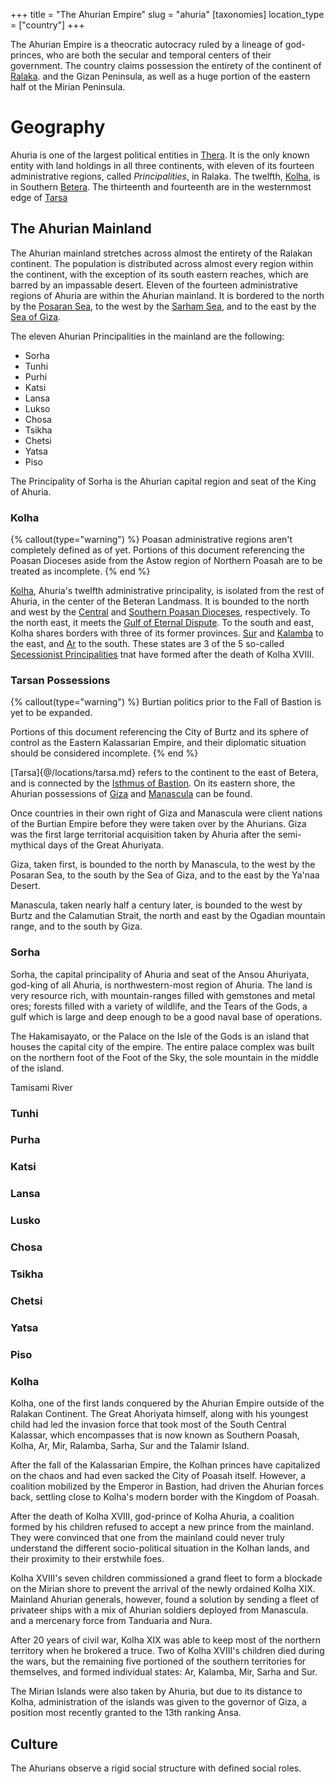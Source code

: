 +++
title = "The Ahurian Empire"
slug = "ahuria"
[taxonomies]
location_type = ["country"]
+++

The Ahurian Empire is a theocratic autocracy ruled by a lineage of god-princes,
who are both the secular and temporal centers of their government. The country
claims possession the entirety of the continent of
[Ralaka](@/locations/ralaka/index.md). and the Gizan Peninsula, as well as a
huge portion of the eastern half ot the Mirian Peninsula.

# Geography

Ahuria is one of the largest political entities in
[Thera](@/locations/thera.md). It is the only known entity with land holdings in
all three continents, with eleven of its fourteen administrative regions, called
_Principalities_, in Ralaka. The twelfth, [Kolha](@/locations/kolha.md), is in
Southern [Betera](@/locations/betera/index.md). The thirteenth and fourteenth
are in the westernmost edge of [Tarsa](@/locations/tarsa.md)

## The Ahurian Mainland

The Ahurian mainland stretches across almost the entirety of the Ralakan
continent. The population is distributed across almost every region within the
continent, with the exception of its south eastern reaches, which are barred by
an impassable desert. Eleven of the fourteen administrative regions of Ahuria
are within the Ahurian mainland. It is bordered to the north by the
[Posaran Sea](@/locations/posaran-sea.md), to the west by the
[Sarham Sea](@/location/sarham-sea.md), and to the east by the
[Sea of Giza](@/locations/sea_of_giza.md).

The eleven Ahurian Principalities in the mainland are the following:

- Sorha
- Tunhi
- Purhi
- Katsi
- Lansa
- Lukso
- Chosa
- Tsikha
- Chetsi
- Yatsa
- Piso

The Principality of Sorha is the Ahurian capital region and seat of the King of
Ahuria.

### Kolha

{% callout(type="warning") %} Poasan administrative regions aren't completely
defined as of yet. Portions of this document referencing the Poasan Dioceses
aside from the Astow region of Northern Poasah are to be treated as incomplete.
{% end %}

[Kolha](@/locations/kolha.md), Ahuria's twelfth administrative principality, is
isolated from the rest of Ahuria, in the center of the Beteran Landmass. It is
bounded to the north and west by the
[Central](@location/central_poasan_diocese.md) and
[Southern Poasan Dioceses](@location/southern_poasan_diocese.md), respectively.
To the north east, it meets the
[Gulf of Eternal Dispute](@/locations/gulf_of_eternal_dispute.md). To the south
and east, Kolha shares borders with three of its former provinces.
[Sur](@/locations/sur.md) and [Kalamba](@/locations/kalamba.md) to the east, and
[Ar](@/locations/ar.md) to the south. These states are 3 of the 5 so-called
[Secessionist Principalities](@/misc/secessionist-principalities.md) tnat have
formed after the death of Kolha XVIII.

### Tarsan Possessions

{% callout(type="warning") %} Burtian politics prior to the Fall of Bastion is
yet to be expanded.

Portions of this document referencing the City of Burtz and its sphere of
control as the Eastern Kalassarian Empire, and their diplomatic situation should
be considered incomplete. {% end %}

[Tarsa]{@/locations/tarsa.md} refers to the continent to the east of Betera, and
is connected by the [Isthmus of Bastion](@/locations/isthmus-of-bastion.md). On
its eastern shore, the Ahurian possessions of [Giza](@/locations/giza.md) and
[Manascula](@/locations/manascula.md) can be found.

Once countries in their own right of Giza and Manascula were client nations of
the Burtian Empire before they were taken over by the Ahurians. Giza was the
first large territorial acquisition taken by Ahuria after the semi-mythical days
of the Great Ahuriyata.

Giza, taken first, is bounded to the north by Manascula, to the west by the
Posaran Sea, to the south by the Sea of Giza, and to the east by the Ya'naa
Desert.

Manascula, taken nearly half a century later, is bounded to the west by Burtz
and the Calamutian Strait, the north and east by the Ogadian mountain range, and
to the south by Giza.

### Sorha

Sorha, the capital principality of Ahuria and seat of the Ansou Ahuriyata,
god-king of all Ahuria, is northwestern-most region of Ahuria. The land is very
resource rich, with mountain-ranges filled with gemstones and metal ores;
forests filled with a variety of wildlife, and the Tears of the Gods, a gulf
which is large and deep enough to be a good naval base of operations.

The Hakamisayato, or the Palace on the Isle of the Gods is an island that houses
the capital city of the empire. The entire palace complex was built on the
northern foot of the Foot of the Sky, the sole mountain in the middle of the
island.

Tamisami River

### Tunhi

### Purha

### Katsi

### Lansa

### Lusko

### Chosa

### Tsikha

### Chetsi

### Yatsa

### Piso

### Kolha

Kolha, one of the first lands conquered by the Ahurian Empire outside of the
Ralakan Continent. The Great Ahoriyata himself, along with his youngest child
had led the invasion force that took most of the South Central Kalassar, which
encompasses that is now known as Southern Poasah, Kolha, Ar, Mir, Ralamba,
Sarha, Sur and the Talamir Island.

After the fall of the Kalassarian Empire, the Kolhan princes have capitalized on
the chaos and had even sacked the City of Poasah itself. However, a coalition
mobilized by the Emperor in Bastion, had driven the Ahurian forces back,
settling close to Kolha's modern border with the Kingdom of Poasah.

After the death of Kolha XVIII, god-prince of Kolha Ahuria, a coalition formed
by his children refused to accept a new prince from the mainland. They were
convinced that one from the mainland could never truly understand the different
socio-political situation in the Kolhan lands, and their proximity to their
erstwhile foes.

Kolha XVIII's seven children commissioned a grand fleet to form a blockade on
the Mirian shore to prevent the arrival of the newly ordained Kolha XIX.
Mainland Ahurian generals, however, found a solution by sending a fleet of
privateer ships with a mix of Ahurian soldiers deployed from Manascula. and a
mercenary force from Tanduaria and Nura.

After 20 years of civil war, Kolha XIX was able to keep most of the northern
territory when he brokered a truce. Two of Kolha XVIII's children died during
the wars, but the remaining five portioned of the southern territories for
themselves, and formed individual states: Ar, Kalamba, Mir, Sarha and Sur.

The Mirian Islands were also taken by Ahuria, but due to its distance to Kolha,
administration of the islands was given to the governor of Giza, a position most
recently granted to the 13th ranking Ansa.

## Culture

The Ahurians observe a rigid social structure with defined social roles.
